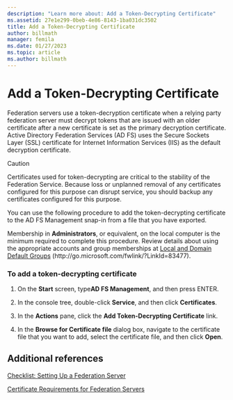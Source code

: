 ```yaml
---
description: "Learn more about: Add a Token-Decrypting Certificate"
ms.assetid: 27e1e299-0beb-4e86-8143-1ba031dc3502
title: Add a Token-Decrypting Certificate
author: billmath
manager: femila
ms.date: 01/27/2023
ms.topic: article
ms.author: billmath
---
```


# Add a Token-Decrypting Certificate

Federation servers use a token\-decryption certificate when a relying party federation server must decrypt tokens that are issued with an older certificate after a new certificate is set as the primary decryption certificate. Active Directory Federation Services \(AD FS\) uses the Secure Sockets Layer \(SSL\) certificate for Internet Information Services \(IIS\) as the default decryption certificate.

> [!CAUTION]
> Certificates used for token\-decrypting are critical to the stability of the Federation Service. Because loss or unplanned removal of any certificates configured for this purpose can disrupt service, you should backup any certificates configured for this purpose.

You can use the following procedure to add the token\-decrypting certificate to the AD FS Management snap\-in from a file that you have exported.

Membership in **Administrators**, or equivalent, on the local computer is the minimum required to complete this procedure.  Review details about using the appropriate accounts and group memberships at [Local and Domain Default Groups](/previous-versions/orphan-topics/ws.10/dd728026(v=ws.10)) \(http:\/\/go.microsoft.com\/fwlink\/?LinkId\=83477\).

### To add a token\-decrypting certificate

1.  On the **Start** screen, type**AD FS Management**, and then press ENTER.

2.  In the console tree, double\-click **Service**, and then click **Certificates**.

3.  In the **Actions** pane, click the **Add Token\-Decrypting Certificate** link.

4.  In the **Browse for Certificate file** dialog box, navigate to the certificate file that you want to add, select the certificate file, and then click **Open**.

## Additional references
[Checklist: Setting Up a Federation Server](Checklist--Setting-Up-a-Federation-Server.md)

[Certificate Requirements for Federation Servers](../design/certificate-requirements-for-federation-servers.md)
